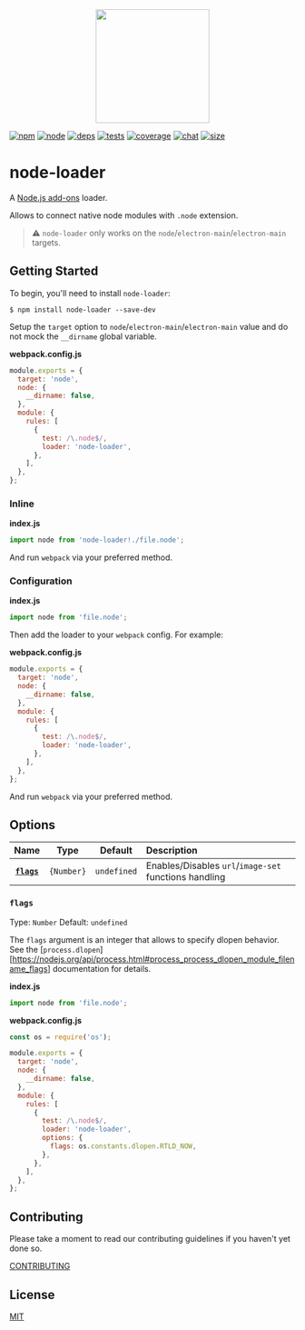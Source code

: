 <div align="center">
  <a href="https://github.com/webpack/webpack">
    <img width="200" height="200" src="https://webpack.js.org/assets/icon-square-big.svg">
  </a>
</div>

[![npm][npm]][npm-url]
[![node][node]][node-url]
[![deps][deps]][deps-url]
[![tests][tests]][tests-url]
[![coverage][cover]][cover-url]
[![chat][chat]][chat-url]
[![size][size]][size-url]

# node-loader

A [Node.js add-ons](https://nodejs.org/dist/latest/docs/api/addons.html) loader.

Allows to connect native node modules with `.node` extension.

> ⚠ `node-loader` only works on the `node`/`electron-main`/`electron-main` targets.

## Getting Started

To begin, you'll need to install `node-loader`:

```console
$ npm install node-loader --save-dev
```

Setup the `target` option to `node`/`electron-main`/`electron-main` value and do not mock the `__dirname` global variable.

**webpack.config.js**

```js
module.exports = {
  target: 'node',
  node: {
    __dirname: false,
  },
  module: {
    rules: [
      {
        test: /\.node$/,
        loader: 'node-loader',
      },
    ],
  },
};
```

### Inline

**index.js**

```js
import node from 'node-loader!./file.node';
```

And run `webpack` via your preferred method.

### Configuration

**index.js**

```js
import node from 'file.node';
```

Then add the loader to your `webpack` config. For example:

**webpack.config.js**

```js
module.exports = {
  target: 'node',
  node: {
    __dirname: false,
  },
  module: {
    rules: [
      {
        test: /\.node$/,
        loader: 'node-loader',
      },
    ],
  },
};
```

And run `webpack` via your preferred method.

## Options

|         Name          |    Type    |   Default   | Description                                           |
| :-------------------: | :--------: | :---------: | :---------------------------------------------------- |
| **[`flags`](#flags)** | `{Number}` | `undefined` | Enables/Disables `url`/`image-set` functions handling |

### `flags`

Type: `Number`
Default: `undefined`

The `flags` argument is an integer that allows to specify dlopen behavior.
See the [`process.dlopen`][https://nodejs.org/api/process.html#process_process_dlopen_module_filename_flags] documentation for details.

**index.js**

```js
import node from 'file.node';
```

**webpack.config.js**

```js
const os = require('os');

module.exports = {
  target: 'node',
  node: {
    __dirname: false,
  },
  module: {
    rules: [
      {
        test: /\.node$/,
        loader: 'node-loader',
        options: {
          flags: os.constants.dlopen.RTLD_NOW,
        },
      },
    ],
  },
};
```

## Contributing

Please take a moment to read our contributing guidelines if you haven't yet done so.

[CONTRIBUTING](./.github/CONTRIBUTING.md)

## License

[MIT](./LICENSE)

[npm]: https://img.shields.io/npm/v/node-loader.svg
[npm-url]: https://npmjs.com/package/node-loader
[node]: https://img.shields.io/node/v/node-loader.svg
[node-url]: https://nodejs.org
[deps]: https://david-dm.org/webpack-contrib/node-loader.svg
[deps-url]: https://david-dm.org/webpack-contrib/node-loader
[tests]: https://github.com/webpack-contrib/node-loader/workflows/node-loader/badge.svg
[tests-url]: https://github.com/webpack-contrib/node-loader/actions
[cover]: https://codecov.io/gh/webpack-contrib/node-loader/branch/master/graph/badge.svg
[cover-url]: https://codecov.io/gh/webpack-contrib/node-loader
[chat]: https://badges.gitter.im/webpack/webpack.svg
[chat-url]: https://gitter.im/webpack/webpack
[size]: https://packagephobia.now.sh/badge?p=node-loader
[size-url]: https://packagephobia.now.sh/result?p=node-loader
